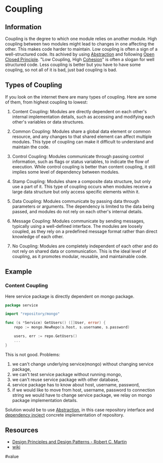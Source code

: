# Coupling

## Information

Coupling is the degree to which one module relies on another module. High coupling between two modules might lead to changes in one affecting the other. This makes code harder to maintain. Low coupling is often a sign of a well-structured code. Its achived by using [Abstraction](https://github.com/vimcki/design-principles/blob/master/Abstraction.md) and following [Open Closed Principle](https://github.com/vimcki/design-principles/blob/master/Open%20Closed%20Principle.md). "Low Coupling, High [Cohesion](https://github.com/vimcki/design-principles/blob/master/Cohesion.md)" is often a slogan for well structured code. Less coupling is better but you have to have some coupling, so not all of it is bad, just bad coupling is bad.

## Types of Coupling

If you look on the internet there are many types of coupling. Here are some of them, from highest coupling to lowest:

1. Content Coupling: Modules are directly dependent on each other's internal implementation details, such as accessing and modifying each other's variables or data structures.

1. Common Coupling: Modules share a global data element or common resource, and any changes to that shared element can affect multiple modules. This type of coupling can make it difficult to understand and maintain the code.

1. Control Coupling: Modules communicate through passing control information, such as flags or status variables, to indicate the flow of execution. While control coupling is better than content coupling, it still implies some level of dependency between modules.

1. Stamp Coupling: Modules share a composite data structure, but only use a part of it. This type of coupling occurs when modules receive a large data structure but only access specific elements within it.

1. Data Coupling: Modules communicate by passing data through parameters or arguments. The dependency is limited to the data being passed, and modules do not rely on each other's internal details.

1. Message Coupling: Modules communicate by sending messages, typically using a well-defined interface. The modules are loosely coupled, as they rely on a predefined message format rather than direct knowledge of each other.

1. No Coupling: Modules are completely independent of each other and do not rely on shared data or communication. This is the ideal level of coupling, as it promotes modular, reusable, and maintainable code.

## Example

### Content Coupling

Here service package is directly dependent on mongo package.

```go
package service

import "repository/mongo"

func (s *Service) GetUsers() ([]User, error) {
	repo := mongo.NewRepo(s.host, s.username, s.password)

	users, err := repo.GetUsers()
	...
}
```

This is not good. Problems:

1. we can't change underlying service(mongo) without changing service package,
1. we can't test service package without running mongo,
1. we can't reuse service package with other database,
1. service package has to know about host, username, password,
1. if we would like to move from host, username, password to connection string we would have to change service package, we relay on mongo package implementation details.

Solution would be to use [Abstraction](https://github.com/vimcki/design-principles/blob/master/Abstraction.md), in this case repository interface and [dependency incject](https://github.com/vimcki/design-principles/blob/master/Dependency%20Inversion%20Principle.md) concrete implementation of repository.

## Resources

- [Design Principles and Design Patterns - Robert C. Martin](http://staff.cs.utu.fi/~jounsmed/doos_06/material/DesignPrinciplesAndPatterns.pdf)
- [wiki](https://en.wikipedia.org/wiki/Coupling_(computer_programming))

#value